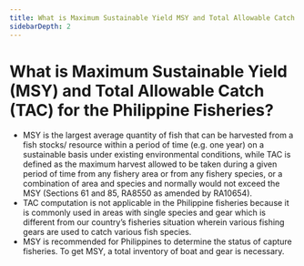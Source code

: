 ```yaml
---
title: What is Maximum Sustainable Yield MSY and Total Allowable Catch TAC for the Philippine Fisheries?
sidebarDepth: 2
---
```


# What is Maximum Sustainable Yield (MSY) and Total Allowable Catch (TAC) for the Philippine Fisheries?


 - MSY is the largest average quantity of fish that can be harvested from a  fish stocks/ resource within a period of time (e.g. one year) on a sustainable basis under existing environmental conditions, while TAC is defined as the maximum harvest allowed to be taken during a given period of time from any fishery area or from any fishery species, or a combination of area and species and normally would not exceed the MSY (Sections 61 and 85, RA8550 as amended by RA10654). 
 - TAC computation is not applicable in the Philippine fisheries because it is commonly used in areas with single species and gear which is different from our country’s fisheries situation wherein various fishing gears are used to catch various fish species.
 - MSY is recommended for Philippines to determine the status of capture fisheries. To get MSY, a total inventory of boat and gear is necessary.
